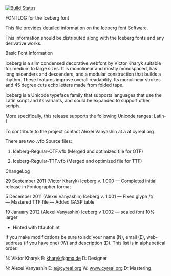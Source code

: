 [![Build Status](https://travis-ci.org/fontdirectory/iceberg.svg?branch=master)](https://travis-ci.org/fontdirectory/iceberg)

FONTLOG for the Iceberg font

This file provides detailed information on the Iceberg 
font Software.

This information should be distributed along with the 
Iceberg fonts and any derivative works.

Basic Font Information

Iceberg is a slim condensed decorative webfont
by Victor Kharyk suitable for medium to large sizes.
It is monolinear and mostly monospaced, has long ascenders
and descenders, and a modular construction that builds a rhythm. 
These features improve overall readability. Its monolinear 
strokes and 45 degree cuts echo letters made from folded tape.

Iceberg is a Unicode typeface family that supports 
languages that use the Latin script and its variants, and 
could be expanded to support other scripts.

More specifically, this release supports the following Unicode
ranges: Latin-1

To contribute to the project contact Alexei Vanyashin at 
a at cyreal.org

There are two .vfb Source files:

1. Iceberg-Regular-OTF.vfb (Merged and optimized file for OTF)

2. Iceberg-Regular-TTF.vfb (Merged and optimized file for TTF)

ChangeLog

29 September 2011 (Victor Kharyk) Iceberg v. 1.000
— Completed initial release in Fontographer format

5 December 2011 (Alexei Vanyashin) Iceberg v. 1.001
— Fixed glyph /t/
— Mastered TTF file
— Added GASP table

19 January 2012 (Alexei Vanyashin) Iceberg v 1.002
— scaled font 10% larger
- Hinted with ttfautohint

If you make modifications be sure to add your name (N), 
email (E), web-address (if you have one) (W) and description (D). 
This list is in alphabetical order.

N: Viktor Kharyk
E: kharyk@gmx.de
D: Designer

N: Alexei Vanyashin
E: a@cyreal.org
W: www.cyreal.org
D: Mastering


